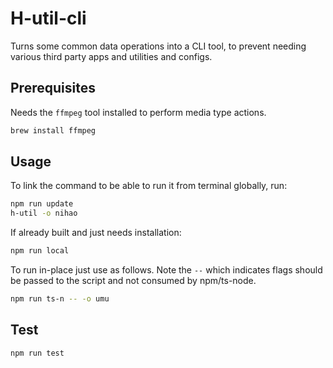# H-util-cli

Turns some common data operations into a CLI tool, to prevent needing various third party apps and utilities and configs.

## Prerequisites

Needs the `ffmpeg` tool installed to perform media type actions.

```bash
brew install ffmpeg
```

## Usage

To link the command to be able to run it from terminal globally, run:

```bash
npm run update
h-util -o nihao
```

If already built and just needs installation:

```bash
npm run local
```

To run in-place just use as follows. Note the `--` which indicates flags should be passed to the script and not consumed by npm/ts-node.

```bash
npm run ts-n -- -o umu
```

## Test

```bash
npm run test
```